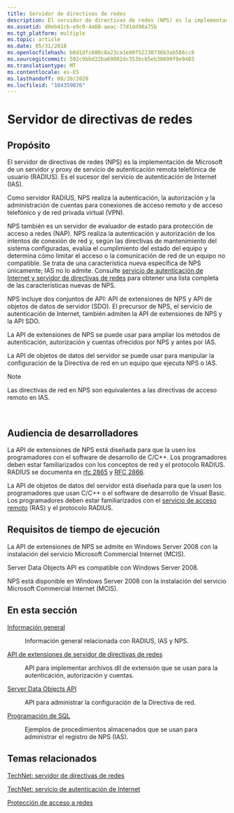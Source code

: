```yaml
---
title: Servidor de directivas de redes
description: El servidor de directivas de redes (NPS) es la implementación de Microsoft de un servidor y proxy de servicio de autenticación remota telefónica de usuario (RADIUS).
ms.assetid: d0eb41cb-e9c0-4a60-aeac-77d1dd90a75b
ms.tgt_platform: multiple
ms.topic: article
ms.date: 05/31/2018
ms.openlocfilehash: b0d1dfc680c8a23ca1e80f52230736b3ab586cc8
ms.sourcegitcommit: 592c9bbd22ba69802dc353bcb5eb30699f9e9403
ms.translationtype: MT
ms.contentlocale: es-ES
ms.lasthandoff: 08/20/2020
ms.locfileid: "104359076"
---
```

# <a name="network-policy-server"></a>Servidor de directivas de redes

## <a name="purpose"></a>Propósito

El servidor de directivas de redes (NPS) es la implementación de Microsoft de un servidor y proxy de servicio de autenticación remota telefónica de usuario (RADIUS). Es el sucesor del servicio de autenticación de Internet (IAS).

Como servidor RADIUS, NPS realiza la autenticación, la autorización y la administración de cuentas para conexiones de acceso remoto y de acceso telefónico y de red privada virtual (VPN).

NPS también es un servidor de evaluador de estado para protección de acceso a redes (NAP). NPS realiza la autenticación y autorización de los intentos de conexión de red y, según las directivas de mantenimiento del sistema configuradas, evalúa el cumplimiento del estado del equipo y determina cómo limitar el acceso o la comunicación de red de un equipo no compatible. Se trata de una característica nueva específica de NPS únicamente; IAS no lo admite. Consulte [servicio de autenticación de Internet y servidor de directivas de redes](internet-authentication-service-vs-network-policy-server.md) para obtener una lista completa de las características nuevas de NPS.

NPS incluye dos conjuntos de API: API de extensiones de NPS y API de objetos de datos de servidor (SDO). El precursor de NPS, el servicio de autenticación de Internet, también admiten la API de extensiones de NPS y la API SDO.

La API de extensiones de NPS se puede usar para ampliar los métodos de autenticación, autorización y cuentas ofrecidos por NPS y antes por IAS.

La API de objetos de datos del servidor se puede usar para manipular la configuración de la Directiva de red en un equipo que ejecuta NPS o IAS.

> [!Note]  
> Las directivas de red en NPS son equivalentes a las directivas de acceso remoto en IAS.

 

## <a name="developer-audience"></a>Audiencia de desarrolladores

La API de extensiones de NPS está diseñada para que la usen los programadores con el software de desarrollo de C/C++. Los programadores deben estar familiarizados con los conceptos de red y el protocolo RADIUS. RADIUS se documenta en [rfc 2865](https://www.ietf.org/rfc/rfc2865.txt) y [RFC 2866](https://www.ietf.org/rfc/rfc2866.txt).

La API de objetos de datos del servidor está diseñada para que la usen los programadores que usan C/C++ o el software de desarrollo de Visual Basic. Los programadores deben estar familiarizados con el [servicio de acceso remoto](/windows/desktop/RRAS/remote-access-request-for-comments) (RAS) y el protocolo RADIUS.

## <a name="run-time-requirements"></a>Requisitos de tiempo de ejecución

La API de extensiones de NPS se admite en Windows Server 2008 con la instalación del servicio Microsoft Commercial Internet (MCIS).

Server Data Objects API es compatible con Windows Server 2008.

NPS está disponible en Windows Server 2008 con la instalación del servicio Microsoft Commercial Internet (MCIS).

## <a name="in-this-section"></a>En esta sección

<dl> <dt>

[Información general](about-network-policy-server.md)
</dt> <dd>

Información general relacionada con RADIUS, IAS y NPS.

</dd> <dt>

[API de extensiones de servidor de directivas de redes](ias-extensions.md)
</dt> <dd>

API para implementar archivos dll de extensión que se usan para la autenticación, autorización y cuentas.

</dd> <dt>

[Server Data Objects API](server-data-objects.md)
</dt> <dd>

API para administrar la configuración de la Directiva de red.

</dd> <dt>

[Programación de SQL](sql-programmability.md)
</dt> <dd>

Ejemplos de procedimientos almacenados que se usan para administrar el registro de NPS (IAS).

</dd> </dl>

## <a name="related-topics"></a>Temas relacionados

<dl> <dt>

[TechNet: servidor de directivas de redes](/previous-versions/windows/it-pro/windows-server-2012-R2-and-2012/hh831683(v=ws.11))
</dt> <dt>

[TechNet: servicio de autenticación de Internet](/previous-versions/windows/it-pro/windows-server-2012-R2-and-2012/hh831683(v=ws.11))
</dt> <dt>

[Protección de acceso a redes](/windows/desktop/NAP/network-access-protection-start-page)
</dt> </dl>

 

 
